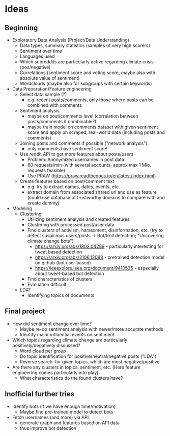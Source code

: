 # Ideas


## Beginning
- Exploratory Data Analysis (Project/Data Understanding)
    - Data types, summary statistics (samples of very high scorers)
    - Sentiment over time
    - Languages used
    - Which subreddits are particularly active regarding climate crisis (pos/negative)
    - Correlations (sentiment score and voting score, maybe also with absolute value of sentiment)
    - Wordclouds (maybe also for subgroups with certain keywords)
- Data Preparation/Feature engineering
    - Select data sample (?)
        - e.g. recent posts/comments, only those where posts can be combined with comments
    - Sentiment analysis 
        - maybe on post/comments level (correlation between posts/comments if combinable?)
        - maybe train model on comments dataset with given sentiment score and apply on scraped, real-world data (including posts and comments)
    - Joining posts and comments if possible ("network analysis")
        - only comments have sentiment score!
    - Use reddit API to get more features about posts/users 
        - Problem: Anonymized usernames in post data
        - 60 requests/min (with several accounts, approx max 1 Mio. requests feasible)
        - Use PRAW (https://praw.readthedocs.io/en/latest/index.html)
    - Create features based on post/comment text
        - e.g. try to extract names, dates, events, etc.
        - extract domain from associated shared url and use as feature (could use database of trustworthy domains to compare with and create dummy)
- Modeling
    - Clustering
        - Utilizing sentiment analysis and created features
        - Clustering with processed post/user data 
        - Find clusters of activism, harassment, disinformation, etc. (try to detect suspicious users/posts -> Bot/troll detection; "Uncovering climate change bots")
            - https://arxiv.org/abs/1802.04289 - particularly interesting for tweet based detection
            - https://arxiv.org/abs/2106.13088 - pretrained detection model on github (but user based)
            - https://ieeexplore.ieee.org/document/9410535 - especially about tweet-based bot detection
        - Find characteristics of clusters
        - Evaluation difficult
    - LDA?
        - Identifying topics of documents


## Final project
- How did sentiment change over time?
    - Maybe re-do sentiment analysis with newer/more accurate methods
    - Identify major influential events on sentiment
- Which topics regarding climate change are particularly positively/negatively discussed? 
    - Word cloud per group
    - Do topic identification for positive/neutral/negative posts ("LDA")
    - Reverse search: for given topics, which are most negative/positive
- Are there any clusters in topics, sentiment, etc. (Here feature engineering comes particularly into play)
    - What characteristics do the found clusters have?

## Inofficial further tries
- Identify bots (if we have enough time/motivation)
    - Maybe find pre-trained model to detect bots
- Fetch usernames (and more) via API
    - generate graph and features based on API data
    - thus improve bot detection
